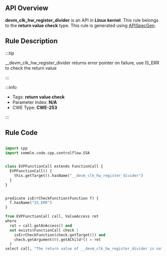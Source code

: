 ---
---


## API Overview
**devm_clk_hw_register_divider** is an API in **Linux kernel**. This rule belongs to the **return value check** type. This rule is generated using [APISpecGen](../../tools/APISpecGen).
## Rule Description

:::tip

__devm_clk_hw_register_divider returns error pointer on failure, use IS_ERR to check the return value

:::

:::info

- Tags: **return value check**
- Parameter Index: **N/A**
- CWE Type: **CWE-253**

:::

## Rule Code
```python

import cpp
import semmle.code.cpp.controlflow.SSA


class EVPFunctionCall extends FunctionCall {
  EVPFunctionCall() {
    this.getTarget().hasName("__devm_clk_hw_register_divider")
  }
}


predicate isErrCheckFunction(Function f) {
  f.hasName("IS_ERR") 
}

from EVPFunctionCall call, ValueAccess ret
where
  ret = call.getAnAccess() and
  not exists(FunctionCall check |
    isErrCheckFunction(check.getTarget()) and
    check.getArgument(0).getAChild*() = ret
  )
select call, "The return value of __devm_clk_hw_register_divider is not checked with IS_ERR."
    
```